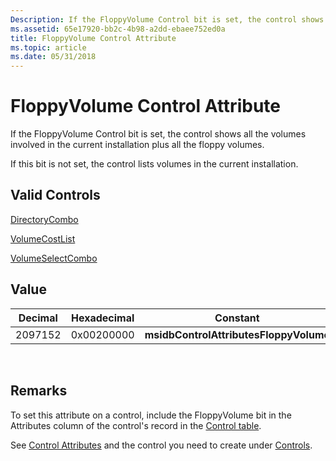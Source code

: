 ```yaml
---
Description: If the FloppyVolume Control bit is set, the control shows all the volumes involved in the current installation plus all the floppy volumes.
ms.assetid: 65e17920-bb2c-4b98-a2dd-ebaee752ed0a
title: FloppyVolume Control Attribute
ms.topic: article
ms.date: 05/31/2018
---
```


# FloppyVolume Control Attribute

If the FloppyVolume Control bit is set, the control shows all the volumes involved in the current installation plus all the floppy volumes.

If this bit is not set, the control lists volumes in the current installation.

## Valid Controls

[DirectoryCombo](directorycombo-control.md)

[VolumeCostList](volumecostlist-control.md)

[VolumeSelectCombo](volumeselectcombo-control.md)

## Value



| Decimal | Hexadecimal | Constant                               |
|---------|-------------|----------------------------------------|
| 2097152 | 0x00200000  | **msidbControlAttributesFloppyVolume** |



 

## Remarks

To set this attribute on a control, include the FloppyVolume bit in the Attributes column of the control's record in the [Control table](control-table.md).

See [Control Attributes](control-attributes.md) and the control you need to create under [Controls](controls.md).

 

 




